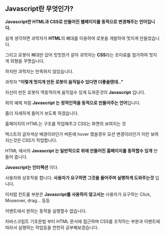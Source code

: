 <h2 class="title">Javascript란 무엇인가?</h2>
<strong>
    Javascript란 HTML과 CSS로 만들어진 웹페이지를 동적으로 변경해주는 언어입니다. 
</strong>
<div class="box">
    <p>쉽게 생각하면 과학자가 <strong>HTML</strong>의 뼈대를 이용하여 로봇을 개발하여 멋지게 만들었습니다.</p>
    <p>그리고 로봇이 뼈대만 있어 밋밋한거 같아 과학자는 <strong>CSS</strong>라는 조미료를 첨가하여 멋지게 외형을 꾸몃습니다.</p>
    <p>하지만 과학자는 만족하지 않았습니다.</p>
    <p>과학자 <strong><q>이렇게 멋지게 만든 로봇이 움직일수 있다면 더좋을텐데..</q></strong></p>
    <p>자신이 만든 로봇이 역동적이게 움직일수 있게 도와준것이 <strong>Javascript</strong> 입니다.</p>
</div>
<div class="box">
    <p>위의 예제 처럼 <strong>Javascript 는 정적인적을 동적으로 만들어주는 언어</strong>입니다.</p>
</div>
<div class="box">
    <p>좀더 자세하게 들어가 보도록 하겠습니다.</p>
</div>
<div class="box">
    <p>홈페이지의 HTML는 구조를 작업해주고 CSS는 화면의 보여지는 것</p>
    <p>텍스트의 글자색상 배경이라던가 버튼에 hover 했을경우 모션 변경이라던가 이런 보여지는것은 CSS가 작업합니다.</p>
    <p>HTML 에서의 <strong>Javascript 는 일반적으로 위에 만들어진 홈페이지를 동작할수 있게</strong> 만들어 줍니다.</p>
</div>
<div class="box">
    <p><strong>Javascript는 인터랙션</strong> 이다.</p>
    <p>사용자와 상호작용 합니다. <strong>사용자가 요구하면 그것을 들어주며 실행하게 도와주는것</strong> 입니다.</p>
    <p>이처럼 컨트롤 부분은 <strong>Javascript를 사용하지 않고서는</strong> 사용자가 요구하는 Click, Moseover, drag... 등등 </p>
    <p>이벤트에서 원하는 동작을 실행할수 없습니다. </p>
</div>
<div class="box">
    <p>자바스크립트 기초문법 부터 HTML 문서에 접근하며 CSS를 조작하는 부분과 이벤트에 따라서 실행하는 작업등을 천천히 공부해보겠습니다.</p>
</div>
